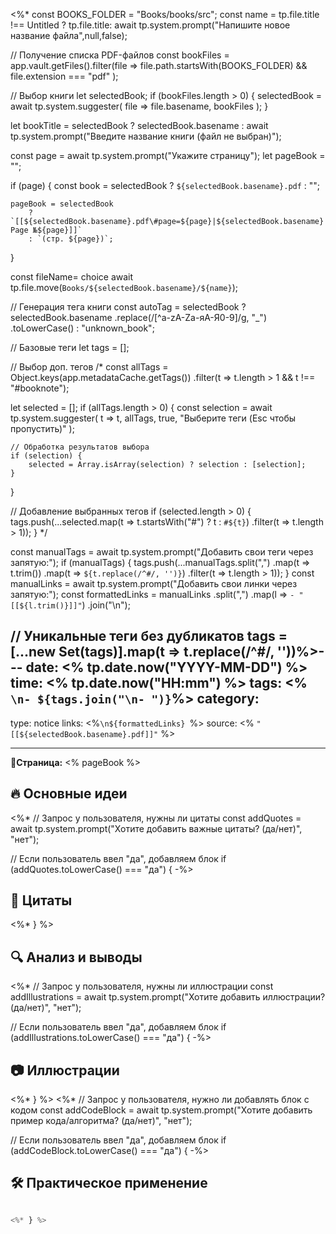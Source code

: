 <%* const BOOKS_FOLDER = "Books/books/src";
const name = tp.file.title !== Untitled ? tp.file.title: await tp.system.prompt("Напишите новое название файла",null,false);


// Получение списка PDF-файлов
const bookFiles = app.vault.getFiles().filter(file => 
    file.path.startsWith(BOOKS_FOLDER) && 
    file.extension === "pdf"
);

// Выбор книги
let selectedBook;
if (bookFiles.length > 0) {
    selectedBook = await tp.system.suggester(
        file => file.basename,
        bookFiles
    );
}

let bookTitle = selectedBook 
    ? selectedBook.basename 
    : await tp.system.prompt("Введите название книги (файл не выбран)");

const page = await tp.system.prompt("Укажите страницу");
let pageBook = "";

if (page) {
    const book = selectedBook 
        ? `${selectedBook.basename}.pdf` 
        : "";
        
    pageBook = selectedBook 
        ? `[[${selectedBook.basename}.pdf\#page=${page}|${selectedBook.basename} Page №${page}]]` 
        : `(стр. ${page})`;
}

const fileName= choice
await tp.file.move(`Books/${selectedBook.basename}/${name}`);

// Генерация тега книги
const autoTag = selectedBook 
    ? selectedBook.basename
        .replace(/[^a-zA-Zа-яА-Я0-9]/g, "_")
        .toLowerCase()
    : "unknown_book";

// Базовые теги
let tags = [];

// Выбор доп. тегов
/*
const allTags = Object.keys(app.metadataCache.getTags())
                    .filter(t => t.length > 1 && t !== "#booknote");

let selected = [];
if (allTags.length > 0) {
    const selection = await tp.system.suggester(
        t => t, 
        allTags, 
        true, 
        "Выберите теги (Esc чтобы пропустить)"
    );
    
    // Обработка результатов выбора
    if (selection) {
        selected = Array.isArray(selection) ? selection : [selection];
    }
}

// Добавление выбранных тегов
if (selected.length > 0) {
    tags.push(...selected.map(t => t.startsWith("#") ? t : `#${t}`)
                      .filter(t => t.length > 1));
}
*/




const manualTags = await tp.system.prompt("Добавить свои теги через запятую:");
if (manualTags) {
    tags.push(...manualTags.split(",")
        .map(t => t.trim())
        .map(t => `${t.replace(/^#/, '')}`) 
        .filter(t => t.length > 1));
}
const manualLinks = await tp.system.prompt("Добавить свои линки через запятую:"); const formattedLinks = manualLinks .split(",")
.map(l => `- "[[${l.trim()}]]"`)
.join("\n");

// Уникальные теги без дубликатов
tags = [...new Set(tags)].map(t => t.replace(/^#/, ''))%>---
date: <% tp.date.now("YYYY-MM-DD") %>
time: <% tp.date.now("HH:mm") %>
tags: <% `\n- ${tags.join("\n- ")}`%>
category: 
- 
type: notice
links: <%`\n${formattedLinks} `%>
source: <% `"[[${selectedBook.basename}.pdf]]"` %>

---
**📝Страница:** <% pageBook %>  

## 🔥 Основные идеи 


<%* 
// Запрос у пользователя, нужны ли цитаты
const addQuotes = await tp.system.prompt("Хотите добавить важные цитаты? (да/нет)", "нет");

// Если пользователь ввел "да", добавляем блок
if (addQuotes.toLowerCase() === "да") { 
-%>
## 📜 Цитаты 

<%* } %>

## 🔍 Анализ и выводы  


<%* 
// Запрос у пользователя, нужны ли иллюстрации
const addIllustrations = await tp.system.prompt("Хотите добавить иллюстрации? (да/нет)", "нет");

// Если пользователь ввел "да", добавляем блок
if (addIllustrations.toLowerCase() === "да") { 
-%>
## 📷 Иллюстрации  

<%* } %>
<%* 
// Запрос у пользователя, нужно ли добавлять блок с кодом
const addCodeBlock = await tp.system.prompt("Хотите добавить пример кода/алгоритма? (да/нет)", "нет");

// Если пользователь ввел "да", добавляем блок
if (addCodeBlock.toLowerCase() === "да") { 
-%>
## 🛠 Практическое применение
```python

<%* } %>

